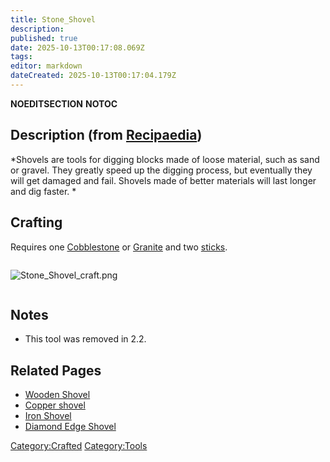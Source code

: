 ```yaml
---
title: Stone_Shovel
description: 
published: true
date: 2025-10-13T00:17:08.069Z
tags: 
editor: markdown
dateCreated: 2025-10-13T00:17:04.179Z
---
```


__NOEDITSECTION__ __NOTOC__

## Description (from [Recipaedia](Recipaedia "wikilink")) 

*Shovels are tools for digging blocks made of loose material, such as
sand or gravel. They greatly speed up the digging process, but
eventually they will get damaged and fail. Shovels made of better
materials will last longer and dig faster. *

## Crafting

Requires one [Cobblestone](Cobblestone "wikilink") or
[Granite](Recipaedia/Terrain/Granite.md "wikilink") and two [sticks](stick "wikilink"). 

<div style="overflow: hidden">

![Stone_Shovel_craft.png](Stone_Shovel_craft.png
"Stone_Shovel_craft.png")

</div>

## Notes

  - This tool was removed in 2.2.

## Related Pages 

  - [Wooden Shovel](Wooden_Shovel "wikilink")
  - [Copper shovel](Copper_Shovel "wikilink")
  - [Iron Shovel](Iron_Shovel "wikilink")
  - [Diamond Edge Shovel](Diamond_Edge_Shovel "wikilink")

[Category:Crafted](Category:Crafted "wikilink")
[Category:Tools](Category:Tools "wikilink")